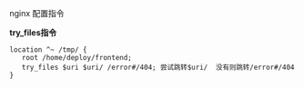 nginx 配置指令

**try_files指令** 

```
location ^~ /tmp/ {
   root /home/deploy/frontend;
   try_files $uri $uri/ /error#/404; 尝试跳转$uri/  没有则跳转/error#/404
}
```